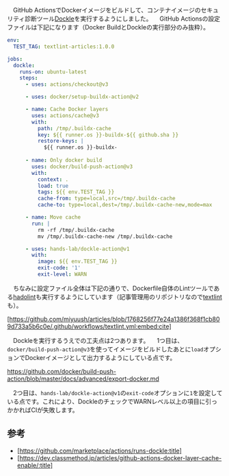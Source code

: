 　GitHub ActionsでDockerイメージをビルドして、コンテナイメージのセキュリティ診断ツール[Dockle](https://qiita.com/tomoyamachi/items/bb6ac5788bb734c91282)を実行するようにしました。
　GitHub Actionsの設定ファイルは下記になります（Docker BuildとDockleの実行部分のみ抜粋）。

```yaml
env:
  TEST_TAG: textlint-articles:1.0.0

jobs:
  dockle:
    runs-on: ubuntu-latest
    steps:
      - uses: actions/checkout@v3

      - uses: docker/setup-buildx-action@v2

      - name: Cache Docker layers
        uses: actions/cache@v3
        with:
          path: /tmp/.buildx-cache
          key: ${{ runner.os }}-buildx-${{ github.sha }}
          restore-keys: |
            ${{ runner.os }}-buildx-
            
      - name: Only docker build
        uses: docker/build-push-action@v3
        with:
          context: .
          load: true
          tags: ${{ env.TEST_TAG }}
          cache-from: type=local,src=/tmp/.buildx-cache
          cache-to: type=local,dest=/tmp/.buildx-cache-new,mode=max

      - name: Move cache
        run: |
          rm -rf /tmp/.buildx-cache
          mv /tmp/.buildx-cache-new /tmp/.buildx-cache

      - uses: hands-lab/dockle-action@v1
        with:
          image: ${{ env.TEST_TAG }}
          exit-code: '1'
          exit-level: WARN
```

　ちなみに設定ファイル全体は下記の通りで、Dockerfile自体のLintツールである[hadolint](https://github.com/hadolint/hadolint)も実行するようにしています（記事管理用のリポジトリなので[textlint](https://github.com/textlint/textlint)も）。

[https://github.com/miyuush/articles/blob/1768256f77e24a1386f368f1cb809d733a5b6c0e/.github/workflows/textlint.yml:embed:cite]

　Dockleを実行するうえでの工夫点は2つあります。
　1つ目は、`docker/build-push-action@v3`を使ってイメージをビルドしたあとに`load`オプションでDockerイメージとして出力するようにしている点です。  

https://github.com/docker/build-push-action/blob/master/docs/advanced/export-docker.md  

　2つ目は、`hands-lab/dockle-action@v1`の`exit-code`オプションに`1`を設定している点です。これにより、DockleのチェックでWARNレベル以上の項目に引っかかればCIが失敗します。

## 参考

- [https://github.com/marketplace/actions/runs-dockle:title]
- [https://dev.classmethod.jp/articles/github-actions-docker-layer-cache-enable/:title]

